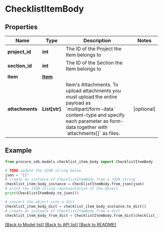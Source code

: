 # ChecklistItemBody


## Properties

Name | Type | Description | Notes
------------ | ------------- | ------------- | -------------
**project_id** | **int** | The ID of the Project the Item belongs to | 
**section_id** | **int** | The ID of the Section the Item belongs to | 
**item** | [**Item**](Item.md) |  | 
**attachments** | **List[str]** | Item&#39;s Attachments. To upload attachments you must upload the entire payload as &#x60;multipart/form-data&#x60; content-type and specify each parameter as form-data together with &#x60;attachments[]&#x60; as files. | [optional] 

## Example

```python
from procore_sdk.models.checklist_item_body import ChecklistItemBody

# TODO update the JSON string below
json = "{}"
# create an instance of ChecklistItemBody from a JSON string
checklist_item_body_instance = ChecklistItemBody.from_json(json)
# print the JSON string representation of the object
print(ChecklistItemBody.to_json())

# convert the object into a dict
checklist_item_body_dict = checklist_item_body_instance.to_dict()
# create an instance of ChecklistItemBody from a dict
checklist_item_body_from_dict = ChecklistItemBody.from_dict(checklist_item_body_dict)
```
[[Back to Model list]](../README.md#documentation-for-models) [[Back to API list]](../README.md#documentation-for-api-endpoints) [[Back to README]](../README.md)


